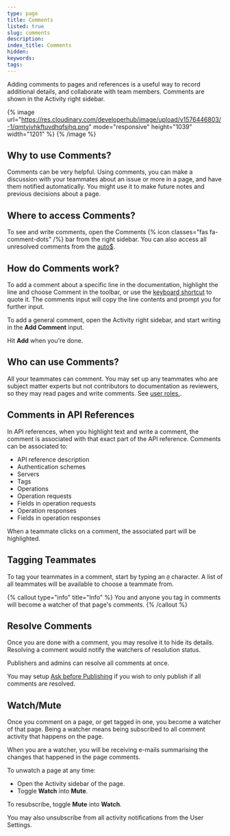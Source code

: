 ```yaml
---
type: page
title: Comments
listed: true
slug: comments
description: 
index_title: Comments
hidden: 
keywords: 
tags: 
---
```


Adding comments to pages and references is a useful way to record additional details, and collaborate with team members. Comments are shown in the Activity right sidebar.

{% image url="https://res.cloudinary.com/developerhub/image/upload/v1576446803/-1/qmtyjvhkftuvdhqfsjhq.png" mode="responsive" height="1039" width="1201" %}
{% /image %}

## Why to use Comments?

Comments can be very helpful. Using comments, you can make a discussion with your teammates about an issue or more in a page, and have them notified automatically. You might use it to make future notes and previous decisions about a page.

## Where to access Comments?

To see and write comments, open the Comments {% icon classes="fas fa-comment-dots" /%} bar from the right sidebar. You can also access all unresolved comments from the [auto$](/support-center/dashboard).

## How do Comments work?

To add a comment about a specific line in the documentation, highlight the line and choose Comment in the toolbar, or use the [keyboard shortcut](/support-center/keyboard-shortcuts) to quote it. The comments input will copy the line contents and prompt you for further input.

To add a general comment, open the Activity right sidebar, and start writing in the **Add Comment** input.

Hit **Add** when you're done.

## Who can use Comments?

All your teammates can comment. You may set up any teammates who are subject matter experts but not contributors to documentation as reviewers, so they may read pages and write comments. See [user roles.](/support-center/collaboration#user-roles).

## Comments in API References

In API references, when you highlight text and write a comment, the comment is associated with that exact part of the API reference. Comments can be associated to:

- API reference description
- Authentication schemes
- Servers
- Tags
- Operations
- Operation requests
- Fields in operation requests
- Operation responses
- Fields in operation responses

When a teammate clicks on a comment, the associated part will be highlighted.

## Tagging Teammates

To tag your teammates in a comment, start by typing an `@`  character. A list of all teammates will be available to choose a teammate from.

{% callout type="info" title="Info" %}
You and anyone you tag in comments will become a watcher of that page's comments.
{% /callout %}

## Resolve Comments

Once you are done with a comment, you may resolve it to hide its details. Resolving a comment would notify the watchers of resolution status.

Publishers and admins can resolve all comments at once.

You may setup [Ask before Publishing](/support-center/advanced-settings#ask-before-publishing) if you wish to only publish if all comments are resolved.

## Watch/Mute

Once you comment on a page, or get tagged in one, you become a watcher of that page. Being a watcher means being subscribed to all comment activity that happens on the page.

When you are a watcher, you will be receiving e-mails summarising the changes that happened in the page comments.

To unwatch a page at any time:

- Open the Activity sidebar of the page.
- Toggle **Watch** into **Mute**.

To resubscribe, toggle **Mute** into **Watch**.

You may also unsubscribe from all activity notifications from the User Settings.